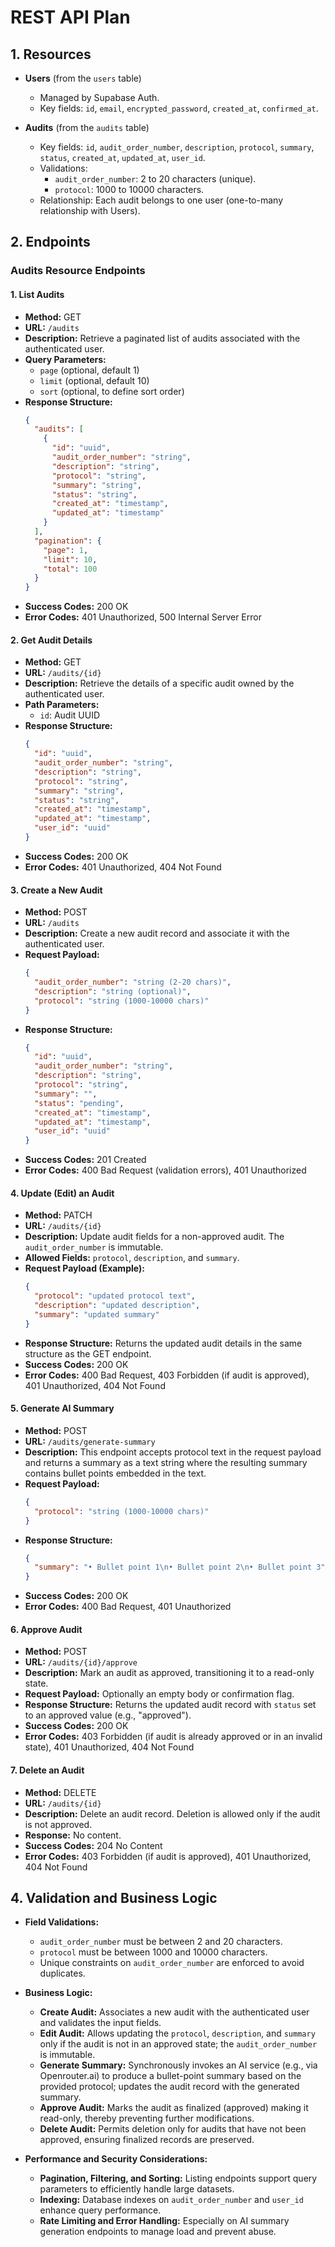 # REST API Plan

## 1. Resources

- **Users** (from the `users` table)
  - Managed by Supabase Auth.
  - Key fields: `id`, `email`, `encrypted_password`, `created_at`, `confirmed_at`.

- **Audits** (from the `audits` table)
  - Key fields: `id`, `audit_order_number`, `description`, `protocol`, `summary`, `status`, `created_at`, `updated_at`, `user_id`.
  - Validations:
    - `audit_order_number`: 2 to 20 characters (unique).
    - `protocol`: 1000 to 10000 characters.
  - Relationship: Each audit belongs to one user (one-to-many relationship with Users).

## 2. Endpoints

### Audits Resource Endpoints

#### 1. List Audits
- **Method:** GET
- **URL:** `/audits`
- **Description:** Retrieve a paginated list of audits associated with the authenticated user.
- **Query Parameters:**
  - `page` (optional, default 1)
  - `limit` (optional, default 10)
  - `sort` (optional, to define sort order)
- **Response Structure:**
  ```json
  {
    "audits": [
      {
        "id": "uuid",
        "audit_order_number": "string",
        "description": "string",
        "protocol": "string",
        "summary": "string",
        "status": "string",
        "created_at": "timestamp",
        "updated_at": "timestamp"
      }
    ],
    "pagination": {
      "page": 1,
      "limit": 10,
      "total": 100
    }
  }
  ```
- **Success Codes:** 200 OK
- **Error Codes:** 401 Unauthorized, 500 Internal Server Error

#### 2. Get Audit Details
- **Method:** GET
- **URL:** `/audits/{id}`
- **Description:** Retrieve the details of a specific audit owned by the authenticated user.
- **Path Parameters:**
  - `id`: Audit UUID
- **Response Structure:**
  ```json
  {
    "id": "uuid",
    "audit_order_number": "string",
    "description": "string",
    "protocol": "string",
    "summary": "string",
    "status": "string",
    "created_at": "timestamp",
    "updated_at": "timestamp",
    "user_id": "uuid"
  }
  ```
- **Success Codes:** 200 OK
- **Error Codes:** 401 Unauthorized, 404 Not Found

#### 3. Create a New Audit
- **Method:** POST
- **URL:** `/audits`
- **Description:** Create a new audit record and associate it with the authenticated user.
- **Request Payload:**
  ```json
  {
    "audit_order_number": "string (2-20 chars)",
    "description": "string (optional)",
    "protocol": "string (1000-10000 chars)"
  }
  ```
- **Response Structure:**
  ```json
  {
    "id": "uuid",
    "audit_order_number": "string",
    "description": "string",
    "protocol": "string",
    "summary": "",
    "status": "pending",
    "created_at": "timestamp",
    "updated_at": "timestamp",
    "user_id": "uuid"
  }
  ```
- **Success Codes:** 201 Created
- **Error Codes:** 400 Bad Request (validation errors), 401 Unauthorized

#### 4. Update (Edit) an Audit
- **Method:** PATCH
- **URL:** `/audits/{id}`
- **Description:** Update audit fields for a non-approved audit. The `audit_order_number` is immutable.
- **Allowed Fields:** `protocol`, `description`, and `summary`.
- **Request Payload (Example):**
  ```json
  {
    "protocol": "updated protocol text",
    "description": "updated description",
    "summary": "updated summary"
  }
  ```
- **Response Structure:** Returns the updated audit details in the same structure as the GET endpoint.
- **Success Codes:** 200 OK
- **Error Codes:** 400 Bad Request, 403 Forbidden (if audit is approved), 401 Unauthorized, 404 Not Found

#### 5. Generate AI Summary
- **Method:** POST
- **URL:** `/audits/generate-summary`
- **Description:** This endpoint accepts protocol text in the request payload and returns a summary as a text string where the resulting summary contains bullet points embedded in the text.
- **Request Payload:**
  ```json
  {
    "protocol": "string (1000-10000 chars)"
  }
  ```
- **Response Structure:**
  ```json
  {
    "summary": "• Bullet point 1\n• Bullet point 2\n• Bullet point 3"
  }
  ```
- **Success Codes:** 200 OK
- **Error Codes:** 400 Bad Request, 401 Unauthorized

#### 6. Approve Audit
- **Method:** POST
- **URL:** `/audits/{id}/approve`
- **Description:** Mark an audit as approved, transitioning it to a read-only state.
- **Request Payload:** Optionally an empty body or confirmation flag.
- **Response Structure:** Returns the updated audit record with `status` set to an approved value (e.g., "approved").
- **Success Codes:** 200 OK
- **Error Codes:** 403 Forbidden (if audit is already approved or in an invalid state), 401 Unauthorized, 404 Not Found

#### 7. Delete an Audit
- **Method:** DELETE
- **URL:** `/audits/{id}`
- **Description:** Delete an audit record. Deletion is allowed only if the audit is not approved.
- **Response:** No content.
- **Success Codes:** 204 No Content
- **Error Codes:** 403 Forbidden (if audit is approved), 401 Unauthorized, 404 Not Found

## 4. Validation and Business Logic

- **Field Validations:**
  - `audit_order_number` must be between 2 and 20 characters.
  - `protocol` must be between 1000 and 10000 characters.
  - Unique constraints on `audit_order_number` are enforced to avoid duplicates.

- **Business Logic:**
  - **Create Audit:** Associates a new audit with the authenticated user and validates the input fields.
  - **Edit Audit:** Allows updating the `protocol`, `description`, and `summary` only if the audit is not in an approved state; the `audit_order_number` is immutable.
  - **Generate Summary:** Synchronously invokes an AI service (e.g., via Openrouter.ai) to produce a bullet-point summary based on the provided protocol; updates the audit record with the generated summary.
  - **Approve Audit:** Marks the audit as finalized (approved) making it read-only, thereby preventing further modifications.
  - **Delete Audit:** Permits deletion only for audits that have not been approved, ensuring finalized records are preserved.

- **Performance and Security Considerations:**
  - **Pagination, Filtering, and Sorting:** Listing endpoints support query parameters to efficiently handle large datasets.
  - **Indexing:** Database indexes on `audit_order_number` and `user_id` enhance query performance.
  - **Rate Limiting and Error Handling:** Especially on AI summary generation endpoints to manage load and prevent abuse. 